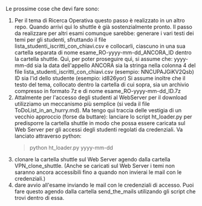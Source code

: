 Le prossime cose che devi fare sono:
   1. Per il tema di Ricerca Operativa questo passo è realizzato in un altro repo. Quando arrivi quì lo shuttle è già sostenzialmente pronto.
      Il passo da realizzare per altri esami comunque sarebbe:
         generare i vari testi dei temi per gli studenti, sfruttando il file lista_studenti_iscritti_con_chiavi.csv e collocarli, ciascuno in una sua cartella separata di nome esame_RO-yyyy-mm-dd_ANCORA_ID dentro la cartella shuttle.
      Quì, per poter proseguire quì, si assume che:
        yyyy-mm-dd sia la data dell'appello
        ANCORA sia la stringa nella colonna 4 del file lista_studenti_iscritti_con_chiavi.csv (esempio: NNCUPAJGiKV2Qsb)
        ID sia l'id dello studente (esempio: id826yor)
      Si assume inoltre che il testo del tema, collocato dentro la cartella di cui sopra, sia un archivio compresso in formato 7z e di nome esame_RO-yyyy-mm-dd_ID.7z
   2. Attalmente per l'accesso degli studenti al WebServer per il download utilizziamo un meccanismo più semplice (si veda il file ToDoList_in_an_hurry.md).
      Ma tengo quì traccia delle vestigia di un vecchio approccio (forse da buttare):
      lanciare lo script ht_loader.py per predisporre la cartella shuttle in modo che possa essere caricata sul Web Server per gli accessi degli studenti regolati da credenziali.
      Va lanciato attraverso python:
       > python ht_loader.py yyyy-mm-dd
   3. clonare la cartella shuttle sul Web Server agendo dalla cartella VPN_clone_shuttle. (Anche se caricati sul Web Server i temi non saranno ancora accessibili fino a quando non invierai le mail con le credenziali.)
   4. dare avvio all'esame inviando le mail con le credenziali di accesso. Puoi fare questo agendo dalla cartella send_the_mails utilizando gli script che trovi dentro di essa.
